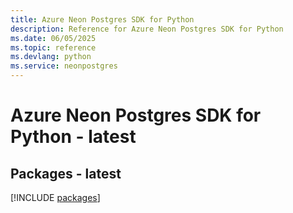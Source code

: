 ```yaml
---
title: Azure Neon Postgres SDK for Python
description: Reference for Azure Neon Postgres SDK for Python
ms.date: 06/05/2025
ms.topic: reference
ms.devlang: python
ms.service: neonpostgres
---
```

# Azure Neon Postgres SDK for Python - latest
## Packages - latest
[!INCLUDE [packages](neon-postgres-index.md)]